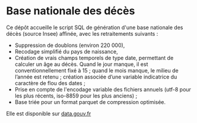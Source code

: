 # Base nationale des décès

Ce dépôt accueille le script SQL de génération d'une base nationale des décès (source Insee) affinée, avec les retraitements suivants :

- Suppression de doublons (environ 220 000),
- Recodage simplifié du pays de naissance,
- Création de vrais champs temporels de type date, permettant de calculer un âge au décès. Quand le jour manque, il est conventionnellement fixé à 15 ; quand le mois manque, le milieu de l’année est retenu ; création associée d’une variable indicatrice du caractère de flou des dates ;
- Prise en compte de l'encodage variable des fichiers annuels (utf-8 pour les plus récents, iso-8859 pour les plus anciens) ;
- Base triée pour un format parquet de compression optimisée.

Elle est disponible sur [data.gouv.fr](https://www.data.gouv.fr/datasets/base-nationale-des-deces-dedoublonnee)
